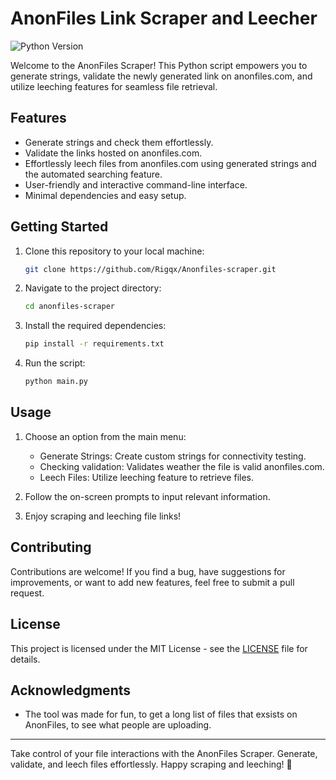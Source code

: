 
# AnonFiles Link Scraper and Leecher

![Python Version](https://img.shields.io/badge/python-3.x-blue.svg)

Welcome to the AnonFiles Scraper! This Python script empowers you to generate strings, validate the newly generated link on anonfiles.com, and utilize leeching features for seamless file retrieval.

## Features

- Generate strings and check them effortlessly.
- Validate the links hosted on anonfiles.com.
- Effortlessly leech files from anonfiles.com using generated strings and the automated searching feature.
- User-friendly and interactive command-line interface.
- Minimal dependencies and easy setup.

## Getting Started

1. Clone this repository to your local machine:

   ```bash
   git clone https://github.com/Rigqx/Anonfiles-scraper.git
   ```

2. Navigate to the project directory:

   ```bash
   cd anonfiles-scraper
   ```

3. Install the required dependencies:

   ```bash
   pip install -r requirements.txt
   ```

4. Run the script:

   ```bash
   python main.py
   ```

## Usage

1. Choose an option from the main menu:
   - Generate Strings: Create custom strings for connectivity testing.
   - Checking validation: Validates weather the file is valid anonfiles.com.
   - Leech Files: Utilize leeching feature to retrieve files.

2. Follow the on-screen prompts to input relevant information.

3. Enjoy scraping and leeching file links!

## Contributing

Contributions are welcome! If you find a bug, have suggestions for improvements, or want to add new features, feel free to submit a pull request.

## License

This project is licensed under the MIT License - see the [LICENSE](LICENSE) file for details.

## Acknowledgments

- The tool was made for fun, to get a long list of files that exsists on AnonFiles, to see what people are uploading.

---

Take control of your file interactions with the AnonFiles Scraper. Generate, validate, and leech files effortlessly. Happy scraping and leeching! 🚀
```
```
